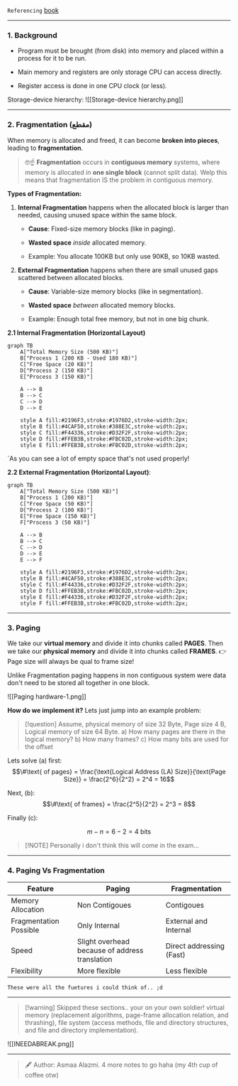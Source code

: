 `Referencing` [book](obsidian://open?vault=Kuwait-University-Computer-Engineering-Masters-Prep-2025&file=books%2F5%20-%20Operating%20Systems%2FAbraham%20Silberschatz%2C%20Greg%20Gagne%2C%20Peter%20B.%20Galvin%20-%20Operating%20System%20Concepts-Wiley%20(2018).pdf)
______
### 1. Background
	
- Program must be brought (from disk) into memory and placed within a process for it to be run.
	
- Main memory and registers are only storage CPU can access directly.
	
- Register access is done in one CPU clock (or less).

Storage-device hierarchy:
![[Storage-device hierarchy.png]]

_________________
### 2. Fragmentation (مقطع)
When memory is allocated and freed, it can become **broken into pieces**, leading to **fragmentation**.

> 🤓☝️ **Fragmentation** occurs in **contiguous memory** systems, where memory is allocated in **one single block** (cannot split data). Welp this means that fragmentation IS the problem in contiguous memory.

**Types of Fragmentation:**
	
1. **Internal Fragmentation**
		happens when the allocated block is larger than needed, causing unused space within the same block.
		
	- **Cause**: Fixed-size memory blocks (like in paging).
	    
	- **Wasted space** _inside_ allocated memory.
	    
	- Example: You allocate 100KB but only use 90KB, so 10KB wasted.
	
 2. **External Fragmentation**
		happens when there are small unused gaps scattered between allocated blocks.
		
	- **Cause**: Variable-size memory blocks (like in segmentation).
	    
	- **Wasted space** _between_ allocated memory blocks.
	    
	- Example: Enough total free memory, but not in one big chunk.

**2.1 Internal Fragmentation (Horizontal Layout)**
```mermaid
graph TB
    A["Total Memory Size (500 KB)"] 
    B["Process 1 (200 KB - Used 180 KB)"]
    C["Free Space (20 KB)"]
    D["Process 2 (150 KB)"]
    E["Process 3 (150 KB)"]

    A --> B
    B --> C
    C --> D
    D --> E

    style A fill:#2196F3,stroke:#1976D2,stroke-width:2px;
    style B fill:#4CAF50,stroke:#388E3C,stroke-width:2px;
    style C fill:#F44336,stroke:#D32F2F,stroke-width:2px;
    style D fill:#FFEB3B,stroke:#FBC02D,stroke-width:2px;
    style E fill:#FFEB3B,stroke:#FBC02D,stroke-width:2px;

```
`As you can see a lot of empty space that's not used properly!

**2.2 External Fragmentation (Horizontal Layout)**: 
```mermaid
graph TB
    A["Total Memory Size (500 KB)"] 
    B["Process 1 (200 KB)"]
    C["Free Space (50 KB)"]
    D["Process 2 (100 KB)"]
    E["Free Space (150 KB)"]
    F["Process 3 (50 KB)"]

    A --> B
    B --> C
    C --> D
    D --> E
    E --> F

    style A fill:#2196F3,stroke:#1976D2,stroke-width:2px;
    style B fill:#4CAF50,stroke:#388E3C,stroke-width:2px;
    style C fill:#F44336,stroke:#D32F2F,stroke-width:2px;
    style D fill:#FFEB3B,stroke:#FBC02D,stroke-width:2px;
    style E fill:#F44336,stroke:#D32F2F,stroke-width:2px;
    style F fill:#FFEB3B,stroke:#FBC02D,stroke-width:2px;

```
__________________
### 3. Paging

We take our **virtual memory** and divide it into chunks called **PAGES**.
Then we take our **physical memory** and divide it into chunks called **FRAMES**.
	👉 Page size will always be qual to frame size!
	
Unlike Fragmentation paging happens in non contiguous system were data don't need to be stored all together in one block.

![[Paging hardware-1.png]]

**How do we implement it?**
	Lets just jump into an example problem:

>[!question] Assume, physical memory of size 32 Byte, Page size 4 B, Logical memory of size 64 Byte.
a) How many pages are there in the logical memory?
b) How many frames?
c) How many bits are used for the offset

Lets solve (a) first:
$$\#\text{ of pages} = \frac{\text{Logical Address (LA) Size}}{\text{Page Size}} = \frac{2^6}{2^2} = 2^4 = 16$$

Next, (b):
$$\#\text{ of frames} = \frac{2^5}{2^2} = 2^3 = 8$$

Finally (c):

$$
m - n = 6 - 2 = 4 \text{ bits}
$$

> [!NOTE] Personally i don't think this will come in the exam...


______________
### 4. Paging Vs Fragmentation 

| Feature                | Paging                                         | Fragmentation            |
| ---------------------- | ---------------------------------------------- | ------------------------ |
| Memory Allocation      | Non Contigoues                                 | Contigoues               |
| Fragmentation Possible | Only Internal                                  | External and Internal    |
| Speed                  | Slight overhead because of address translation | Direct addressing (Fast) |
| Flexibility            | More flexible                                  | Less flexible            |
`These were all the fuetures i could think of.. ;d`

_______
>[!warning] Skipped these sections.. your on your own soldier!
>	virtual memory (replacement algorithms, page-frame allocation relation, and thrashing), file system (access methods, file and directory structures, and file and directory implementation).

![[INEEDABREAK.png]]
________

> 🖋️ Author: Asmaa Alazmi. 
> 4 more notes to go haha (my 4th cup of coffee otw)